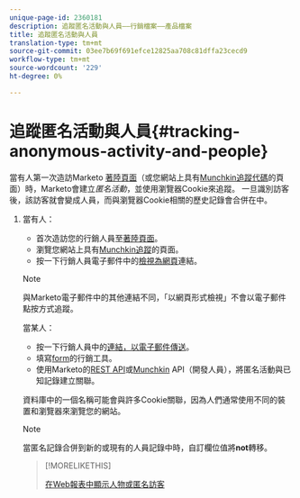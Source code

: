 ```yaml
---
unique-page-id: 2360181
description: 追蹤匿名活動與人員——行銷檔案——產品檔案
title: 追蹤匿名活動與人員
translation-type: tm+mt
source-git-commit: 03ee7b69f691efce12825aa708c81dffa23cecd9
workflow-type: tm+mt
source-wordcount: '229'
ht-degree: 0%

---
```



# 追蹤匿名活動與人員{#tracking-anonymous-activity-and-people}

當有人第一次造訪Marketo [著陸頁面](/help/marketo/product-docs/demand-generation/landing-pages/free-form-landing-pages/create-a-free-form-landing-page.md)（或您網站上具有[Munchkin追蹤代碼](/help/marketo/product-docs/administration/additional-integrations/add-munchkin-tracking-code-to-your-website.md)的頁面）時，Marketo會建立&#x200B;_匿名活動_，並使用瀏覽器Cookie來追蹤。 一旦識別訪客後，該訪客就會變成人員，而與瀏覽器Cookie相關的歷史記錄會合併在中。

1. 當有人：

   * 首次造訪您的行銷人員至[著陸頁面](/help/marketo/product-docs/demand-generation/landing-pages/free-form-landing-pages/create-a-free-form-landing-page.md)。
   * 瀏覽您網站上具有[Munchkin追蹤](/help/marketo/product-docs/administration/additional-integrations/add-munchkin-tracking-code-to-your-website.md)的頁面。
   * 按一下行銷人員電子郵件中的[檢視為網頁](/help/marketo/product-docs/email-marketing/general/functions-in-the-editor/add-a-view-as-web-page-link-to-an-email.md)連結。

   >[!NOTE]
   >
   >與Marketo電子郵件中的其他連結不同，「以網頁形式檢視」不會以電子郵件點按方式追蹤。

   當某人：

   * 按一下行銷人員中的[連結，以電子郵件傳送](/help/marketo/product-docs/email-marketing/general/using-tokens/add-tokens-to-an-email-link.md)。
   * 填寫[form](/help/marketo/product-docs/demand-generation/forms/creating-a-form/create-a-form.md)的行銷工具。
   * 使用Marketo的[REST API](https://developers.marketo.com/rest-api/lead-database/leads/)或[Munchkin](https://developers.marketo.com/documentation/websites/lead-tracking-munchkin-js/) API（開發人員），將匿名活動與已知記錄建立關聯。

   資料庫中的一個名稱可能會與許多Cookie關聯，因為人們通常使用不同的裝置和瀏覽器來瀏覽您的網站。

   >[!NOTE]
   >
   >當匿名記錄合併到新的或現有的人員記錄中時，自訂欄位值將&#x200B;**not**&#x200B;轉移。

   >[!MORELIKETHIS]
   >
   >[在Web報表中顯示人物或匿名訪客](/help/marketo/product-docs/reporting/basic-reporting/report-activity/display-people-or-anonymous-visitors-in-web-reports.md)
